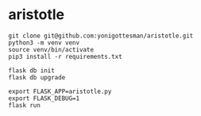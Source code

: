 # aristotle
    git clone git@github.com:yonigottesman/aristotle.git
    python3 -m venv venv
    source venv/bin/activate
    pip3 install -r requirements.txt

    flask db init
    flask db upgrade

    export FLASK_APP=aristotle.py
    export FLASK_DEBUG=1
    flask run

